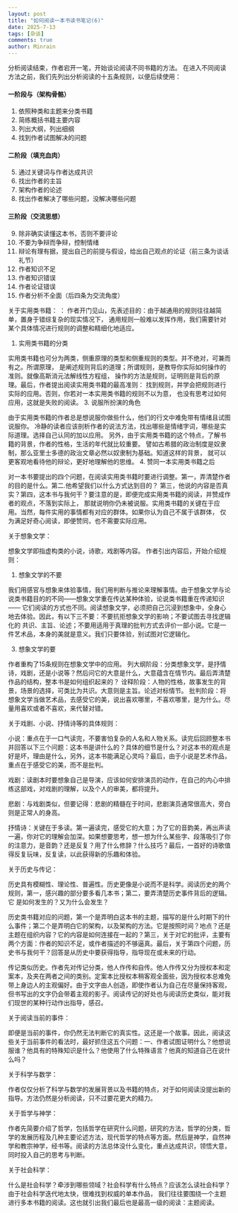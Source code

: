 ```yaml
---
layout: post
title: "如何阅读一本书读书笔记(6)"
date: 2025-7-13
tags: [杂谈]
comments: true
author: Minrain
---
```

分析阅读结束，作者宕开一笔，开始谈论阅读不同书籍的方法。
在进入不同阅读方法之前，我们先列出分析阅读的十五条规则，以便后续使用：
#### 一阶段与（架构骨骼）
1. 依照种类和主题来分类书籍
2. 简练概括书籍主要内容
3. 列出大纲，列出细纲
4. 找到作者试图解决的问题
#### 二阶段（填充血肉）
5. 通过关键词与作者达成共识
6. 找出作者的主旨
7. 架构作者的论述
8. 找出作者解决了哪些问题，没解决哪些问题
#### 三阶段（交流思想）
9. 除非确实读懂这本书，否则不要评论
10. 不要为争辩而争辩，控制情绪
11. 辩论有理有据，提出自己的前提与假设，给出自己观点的论证（前三条为谈话礼节）
12. 作者知识不足
13. 作者知识错误
14. 作者论证错误
15. 作者分析不全面（后四条为交流角度）

关于实用类书籍：
：
作者开门见山，先表述目的：由于越通用的规则往往越简单，置身于错综复杂的现实情况下，
通用规则一般难以发挥作用，我们需要针对某个具体情况进行规则的调整和精细化地适应。
1. 实用类书籍的分类

实用类书籍也可分为两类，侧重原理的类型和侧重规则的类型。并不绝对，可兼而有之。所谓原理，
是阐述规则背后的道理；所谓规则，是教导你实际如何操作的准则。就像高斯消元法解线性方程组，
操作的方法是规则，证明则是背后的原理。最后，作者提出阅读实用类书籍的最高准则：
找到规则，并学会把规则进行实际的应用。否则，你若对一本实用类书籍的规则不以为意，
也没有思考过如何应用，这就是失败的阅读。
3. 说服所扮演的角色

由于实用类书籍的作者总是想说服你做些什么，他们的行文中难免带有情绪且试图说服你。
冷静的读者应该剖析作者的说法方法，找出哪些是情绪字词，哪些是实际道理。选择自己认同的加以应用。
另外，由于实用类书籍的这个特点，了解书籍的背景，作者的性格，生活的年代就比较重要。
譬如古希腊的政治制度是奴隶制，那么亚里士多德的政治文章必然以奴隶制为基础。知道这样的背景，
就可以更客观地看待他的辩论，更好地理解他的思维。
4. 赞同一本实用类书籍之后

对一本书要提出的四个问题，在阅读实用类书籍时要进行调整。第一，弄清楚作者的目的是什么。第二.他希望我们以什么方式达到目的？
第三，他说的内容是否真实？第四，这本书与我何干？要注意的是，即便完成实用类书籍的阅读，并赞成作者的观点，不落到实际上，
那就说明你仍未被说服。实用类书籍的关键在于应用。当然，每件实用的事情都有对应的群体。如果你认为自己不属于该群体，
仅为满足好奇心阅读，即便赞同，也不需要实际应用。

关于想象文学：

想象文学即指虚构类的小说，诗歌，戏剧等内容。 作者引出内容后，开始介绍规则：

1. 想象文学的不要

我们用感官与想象来体验事情，我们用判断与推论来理解事情。由于想象文学与论说类书籍目的的不同——想象文学重在传达某种体验，论说类书籍重在传递知识——
它们阅读的方式也不同。阅读想象文学，必须把自己沉浸到想象中，全身心地去体验。因此，有以下三不要：不要抗拒想象文学的影响；不要试图去寻找逻辑化的
共识、主旨、论述；不要用适用于真理的批判方式去评价一部小说。它是一件艺术品，本身的美就是意义。我们只要体验，别试图对它逻辑化。

3. 想象文学的要

作者重构了15条规则在想象文学中的应用。
列大纲阶段：分类想象文学，是抒情诗，戏剧，还是小说等？然后问它的大意是什么，大意蕴含在情节内。最后弄清楚作品的结构，整本书是如何组织起来的？
诠释阶段：人物的性格，故事发生的背景，场景的选择，可类比为共识。大意则是主旨。论述对标情节。
批判阶段：将想象文学当做艺术品，去感受它的美，说出喜欢哪里，不喜欢哪里，是为什么。尽量用喜欢或者不喜欢，来代替对错。


关于戏剧、小说、抒情诗等的具体规则：

小说：重点在于一口气读完，不要害怕复杂的人名和人物关系。读完后回顾整本书并回答以下三个问题：这本书是讲什么的？具体的细节是什么？对这本书的观点是好是坏，理由是什么，另外，这本书能满足心灵吗？最后，由于小说是艺术作品，重点在于感受它的美，而不是批判。

戏剧：读剧本时要想象自己是导演，应该如何安排演员的动作，在自己的内心中排练这部戏，对戏剧的理解，以及个人的审美，都将提升。

悲剧：与戏剧类似，但要记得：悲剧的精髓在于时间，悲剧演员通常很高大，旁白则是正常人的身高。

抒情诗：关键在于多读。第一遍读完，感受它的大意；为了它的音韵美，再出声读一遍，你对它的理解会加深。如果想要思考，想一想为什么某些字、段落吸引了你的注意力，是音韵？还是反复？用了什么修辞？什么技巧？最后，一首好的诗歌值得反复玩味，反复读，以此获得新的乐趣和体验。

关于历史与传记：

历史具有模糊性、理论性、普遍性。历史更像是小说而不是科学。阅读历史的两个规则，第一，感兴趣的部分要多看几本书；第二，要弄清楚历史事件背后的逻辑。它
是如何发生的？又为什么会发生？

历史类书籍对应的问题，第一个是弄明白这本书的主题，描写的是什么时期下的什么事件；第二个是弄明白它的架构，以及架构的方法。它是按照时间？地点？还是主题在组织内容？它的内容是如何连接在一起的？第三，关于对它的批评，主要有两个方面：作者的知识不足，或作者描述的不够逼真。最后，关于第四个问题，历史书与我何干？回答是从历史中要获得指导，指导现在或未来的行动。

传记类似历史。作者先对传记分类，他人作传和自传。他人作传又分为授权本和定案本，及夹在两者之间的类别。定案本比授权本稍客观全面些，因为授权本总难免带上身边人的主观偏好。由于文字由人创造，即使作者认为自己在尽量保持客观，但书写出的文字仍会带着主观的影子。阅读传记的好处也与阅读历史类似，能对我们现世的某种行动作出指导，感召。

关于阅读当前的事件：

即便是当前的事件，你仍然无法判断它的真实性。这还是一个故事。因此，阅读这些关于当前事件的看法时，最好抓住这五个问题：一、作者试图证明什么？他想说服谁？他具有的特殊知识是什么？他使用了什么特殊语言？他真的知道自己在说什么吗？

关于科学与数学：

作者仅仅分析了科学与数学的发展背景以及书籍的特点，对于如何阅读没提出新的指导。方法仍然是分析阅读，只不过要花更大的精力。

关于哲学与神学：

作者先简要介绍了哲学，包括哲学在研究什么问题，研究的方法，哲学的分类，哲学的发展历程及几种主要论述方法，现代哲学的特点等方面。然后是神学，自然神学和教宗神学，经书等。阅读的方法总体没什么变化，重点达成共识，领悟大意，同时投入自己的思考与判断。

关于社会科学：

什么是社会科学？牵涉到哪些领域？社会科学有什么特点？应该怎么读社会科学？由于社会科学迭代地太快，很难找到权威的单本作品，
我们往往要围绕一个主题进行多本书籍的阅读。这也就引出我们最后也是最高一级的阅读：主题阅读。
